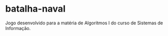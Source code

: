 # batalha-naval

Jogo desenvolvido para a matéria de Algoritmos I do curso de Sistemas de Informação.
 
